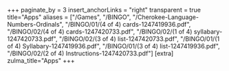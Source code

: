 +++
paginate_by = 3
insert_anchorLinks = "right"
transparent = true
title="Apps"
aliases = ["/Games", "/BINGO", "/Cherokee-Language-Numbers-Ordinals", "/BINGO/01/(4 of 4) cards-1247419936.pdf", "/BINGO/02/(4 of 4) cards-1247420733.pdf", "/BINGO/02/(1 of 4) syllabary-1247420733.pdf", "/BINGO/02/(3 of 4) list-1247420733.pdf", "/BINGO/01/(1 of 4) Syllabary-1247419936.pdf", "/BINGO/01/(3 of 4) list-1247419936.pdf", "/BINGO/02/(2 of 4) Instructions-1247420733.pdf"]
[extra]
zulma_title="Apps"
+++
